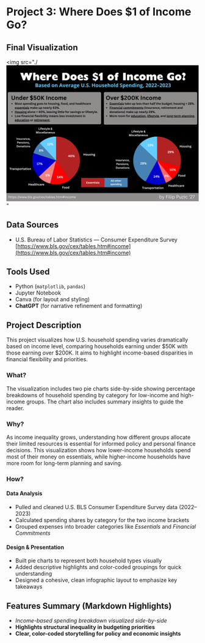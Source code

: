 # Project 3: Where Does $1 of Income Go?

## Final Visualization  
 <img src="./![Images/Candlestick Chart.png](<Where Does $1 of Income Go.png>)"

 
## Data Sources  
- U.S. Bureau of Labor Statistics — Consumer Expenditure Survey  
  [https://www.bls.gov/cex/tables.htm#income](https://www.bls.gov/cex/tables.htm#income)

## Tools Used  
- Python (`matplotlib`, `pandas`)  
- Jupyter Notebook  
- Canva (for layout and styling)  
- **ChatGPT** (for narrative refinement and formatting)

## Project Description  
This project visualizes how U.S. household spending varies dramatically based on income level, comparing households earning under $50K with those earning over $200K. It aims to highlight income-based disparities in financial flexibility and priorities.

### What?
The visualization includes two pie charts side-by-side showing percentage breakdowns of household spending by category for low-income and high-income groups. The chart also includes summary insights to guide the reader.

### Why?
As income inequality grows, understanding how different groups allocate their limited resources is essential for informed policy and personal finance decisions. This visualization shows how lower-income households spend most of their money on essentials, while higher-income households have more room for long-term planning and saving.

### How?

#### Data Analysis
- Pulled and cleaned U.S. BLS Consumer Expenditure Survey data (2022–2023)
- Calculated spending shares by category for the two income brackets
- Grouped expenses into broader categories like *Essentials* and *Financial Commitments*

#### Design & Presentation
- Built pie charts to represent both household types visually
- Added descriptive highlights and color-coded groupings for quick understanding
- Designed a cohesive, clean infographic layout to emphasize key takeaways

## Features Summary (Markdown Highlights)
- *Income-based spending breakdown visualized side-by-side*  
- **Highlights structural inequality in budgeting priorities**  
- **Clear, color-coded storytelling for policy and economic insights**